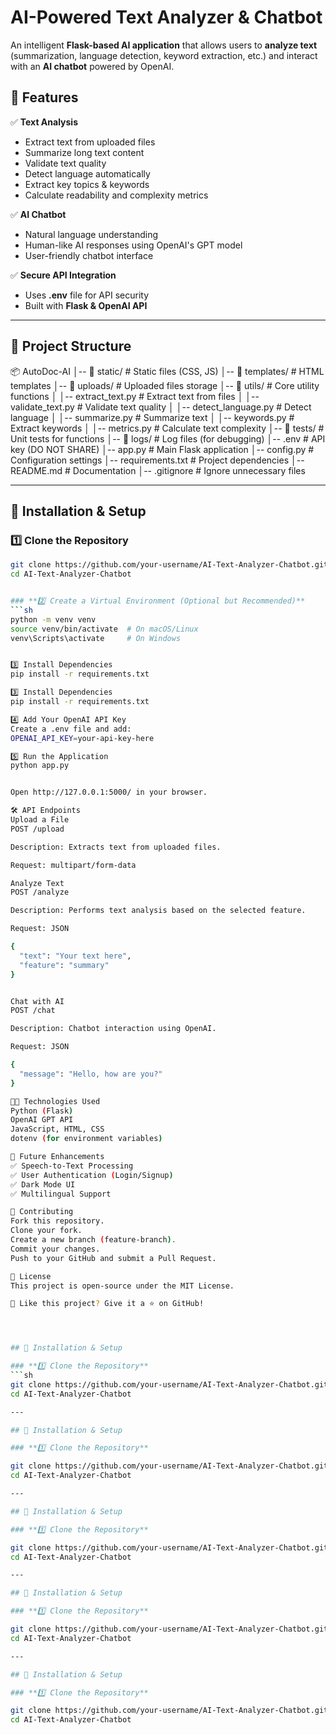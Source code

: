 # AI-Powered Text Analyzer & Chatbot

An intelligent **Flask-based AI application** that allows users to **analyze text** (summarization, language detection, keyword extraction, etc.) and interact with an **AI chatbot** powered by OpenAI.

## 🌟 Features

✅ **Text Analysis**
- Extract text from uploaded files
- Summarize long text content
- Validate text quality
- Detect language automatically
- Extract key topics & keywords
- Calculate readability and complexity metrics

✅ **AI Chatbot**
- Natural language understanding
- Human-like AI responses using OpenAI's GPT model
- User-friendly chatbot interface

✅ **Secure API Integration**
- Uses **.env** file for API security
- Built with **Flask & OpenAI API**

---

## 📂 Project Structure

📦 AutoDoc-AI
│-- 📂 static/                  # Static files (CSS, JS)
│-- 📂 templates/               # HTML templates
│-- 📂 uploads/                 # Uploaded files storage
│-- 📂 utils/                   # Core utility functions
│   │-- extract_text.py         # Extract text from files
│   │-- validate_text.py        # Validate text quality
│   │-- detect_language.py      # Detect language
│   │-- summarize.py            # Summarize text
│   │-- keywords.py             # Extract keywords
│   │-- metrics.py              # Calculate text complexity
│-- 📂 tests/                   # Unit tests for functions
│-- 📂 logs/                    # Log files (for debugging)
│-- .env                        # API key (DO NOT SHARE)
│-- app.py                      # Main Flask application
│-- config.py                   # Configuration settings
│-- requirements.txt            # Project dependencies
│-- README.md                   # Documentation
│-- .gitignore                  # Ignore unnecessary files

---

## 🚀 Installation & Setup

### **1️⃣ Clone the Repository**
```sh
git clone https://github.com/your-username/AI-Text-Analyzer-Chatbot.git
cd AI-Text-Analyzer-Chatbot


### **2️⃣ Create a Virtual Environment (Optional but Recommended)**
```sh
python -m venv venv
source venv/bin/activate  # On macOS/Linux
venv\Scripts\activate     # On Windows


3️⃣ Install Dependencies
pip install -r requirements.txt

3️⃣ Install Dependencies
pip install -r requirements.txt

4️⃣ Add Your OpenAI API Key
Create a .env file and add:
OPENAI_API_KEY=your-api-key-here

5️⃣ Run the Application
python app.py


Open http://127.0.0.1:5000/ in your browser.

🛠 API Endpoints
Upload a File
POST /upload

Description: Extracts text from uploaded files.

Request: multipart/form-data

Analyze Text
POST /analyze

Description: Performs text analysis based on the selected feature.

Request: JSON

{
  "text": "Your text here",
  "feature": "summary"
}


Chat with AI
POST /chat

Description: Chatbot interaction using OpenAI.

Request: JSON

{
  "message": "Hello, how are you?"
}

👨‍💻 Technologies Used
Python (Flask)
OpenAI GPT API
JavaScript, HTML, CSS
dotenv (for environment variables)

🎯 Future Enhancements
✅ Speech-to-Text Processing
✅ User Authentication (Login/Signup)
✅ Dark Mode UI
✅ Multilingual Support

🤝 Contributing
Fork this repository.
Clone your fork.
Create a new branch (feature-branch).
Commit your changes.
Push to your GitHub and submit a Pull Request.

📝 License
This project is open-source under the MIT License.

🚀 Like this project? Give it a ⭐ on GitHub!




## 🚀 Installation & Setup

### **1️⃣ Clone the Repository**
```sh
git clone https://github.com/your-username/AI-Text-Analyzer-Chatbot.git
cd AI-Text-Analyzer-Chatbot

---

## 🚀 Installation & Setup

### **1️⃣ Clone the Repository**

git clone https://github.com/your-username/AI-Text-Analyzer-Chatbot.git
cd AI-Text-Analyzer-Chatbot

---

## 🚀 Installation & Setup

### **1️⃣ Clone the Repository**

git clone https://github.com/your-username/AI-Text-Analyzer-Chatbot.git
cd AI-Text-Analyzer-Chatbot

---

## 🚀 Installation & Setup

### **1️⃣ Clone the Repository**

git clone https://github.com/your-username/AI-Text-Analyzer-Chatbot.git
cd AI-Text-Analyzer-Chatbot

---

## 🚀 Installation & Setup

### **1️⃣ Clone the Repository**

git clone https://github.com/your-username/AI-Text-Analyzer-Chatbot.git
cd AI-Text-Analyzer-Chatbot

